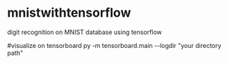 # mnistwithtensorflow
digit recognition on MNIST database using tensorflow

#visualize on tensorboard
py -m tensorboard.main --logdir "your directory path"